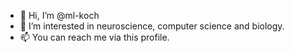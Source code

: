 - 👋 Hi, I’m @ml-koch
- 👀 I’m interested in neuroscience, computer science and biology.
- 📫 You can reach me via this profile. 

<!---
ml-koch/ml-koch is a ✨ special ✨ repository because its `README.md` (this file) appears on your GitHub profile.
You can click the Preview link to take a look at your changes.
--->
